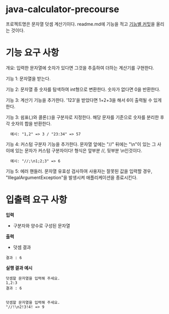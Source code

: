 # java-calculator-precourse

프로젝트명은 문자열 덧셈 계산기이다. 
readme.md에 기능을 적고 <u>기능별 커밋</u>을 올리는 것이다.

# 기능 요구 사항
개요: 입력한 문자열에 숫자가 있다면 그것을 추출하여 더하는 계산기를 구현한다.

기능 1: 문자열을 받는다.

기능 2: 문자열 중 숫자를 탐색하여 int형으로 변환한다. 숫자가 없다면 0을 반환한다. 

기능 3: 계산기 기능을 추가한다. '123'을 받았다면 1+2+3을 해서 6이 출력될 수 있게 한다. 

기능 3: 쉼표(,)와 콜론(:)을 구분자로 지정한다. 해당 문자를 기준으로 숫자를 분리한 후 각 숫자의 합을 반환한다. 

      예시: "1,2" => 3 / "23:34" => 57
      
기능 4: 커스텀 구분자 기능을 추가한다. 문자열 앞에는 "//" 뒤에는 "\n"이 있는 그 사이에 있는 문자가 커스텀 구분자이다! 형식은 앞부분 //, 뒷부분 \n인것이다.

      예시: "//;\n1;2;3" => 6

기능 5: 에러 핸들러. 문자열 유효성 검사하여 사용자는 잘못된 값을 입력할 경우, "IllegalArgumentException"을 발생시켜 애플리케이션을 종료시킨다. 

# 입출력 요구 사항

**입력**
- 구분자와 양수로 구성된 문자열

**출력**
- 덧셈 결과
```
결과 : 6
```

**실행 결과 예시**
```
덧셈할 문자열을 입력해 주세요.
1,2:3
결과 : 6


덧셈할 문자열을 입력해 주세요.
"//!\n2!3!4! => 9
```


